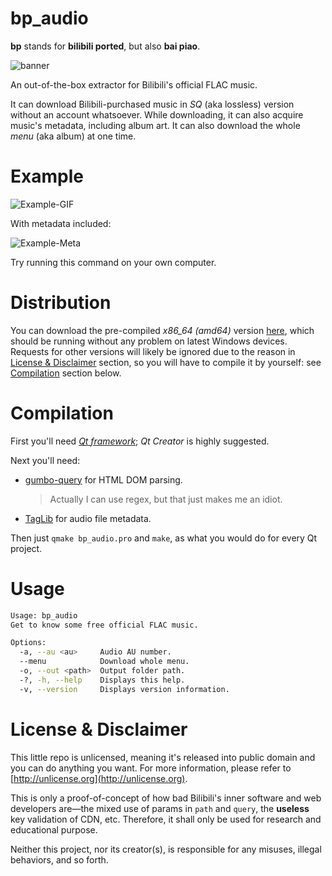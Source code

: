 # bp_audio
**bp** stands for **bilibili ported**, but also **bai piao**.

![banner](https://superfashi.b0.upaiyun.com/wp-content/uploads/2018/02/banner-bp-audio.png)

An out-of-the-box extractor for Bilibili's official FLAC music.

It can download Bilibili-purchased music in *SQ* (aka lossless) version without an account whatsoever. While downloading, it can also acquire music's metadata, including album art. It can also download the whole *menu* (aka album) at one time.

# Example
![Example-GIF](https://superfashi.b0.upaiyun.com/wp-content/uploads/2018/02/bp_example.gif)

With metadata included:

![Example-Meta](https://superfashi.b0.upaiyun.com/wp-content/uploads/2018/02/bp_example.png)

Try running this command on your own computer.

# Distribution
You can download the pre-compiled *x86_64 (amd64)* version [here](https://github.com/hanbang-wang/bp_audio/releases), which should be running without any problem on latest Windows devices. Requests for other versions will likely be ignored due to the reason in [License & Disclaimer](#license--disclaimer) section, so you will have to compile it by yourself: see [Compilation](#compilation) section below.

# Compilation
First you'll need *[Qt framework](https://www.qt.io)*; *Qt Creator* is highly suggested.

Next you'll need:

- [gumbo-query](https://github.com/lazytiger/gumbo-query) for HTML DOM parsing.

  >   Actually I can use regex, but that just makes me an idiot.

- [TagLib](https://github.com/taglib/taglib) for audio file metadata.

Then just `qmake bp_audio.pro` and `make`, as what you would do for every Qt project.

# Usage
```bash
Usage: bp_audio
Get to know some free official FLAC music.

Options:
  -a, --au <au>     Audio AU number.
  --menu            Download whole menu.
  -o, --out <path>  Output folder path.
  -?, -h, --help    Displays this help.
  -v, --version     Displays version information.
```

# License & Disclaimer
This little repo is unlicensed, meaning it's released into public domain and you can do anything you want. For more information, please refer to [http://unlicense.org](http://unlicense.org).

This is only a proof-of-concept of how bad Bilibili's inner software and web developers are—the mixed use of params in `path` and `query`, the **useless** key validation of CDN, etc. Therefore, it shall only be used for research and educational purpose.

Neither this project, nor its creator(s), is responsible for any misuses, illegal behaviors, and so forth.